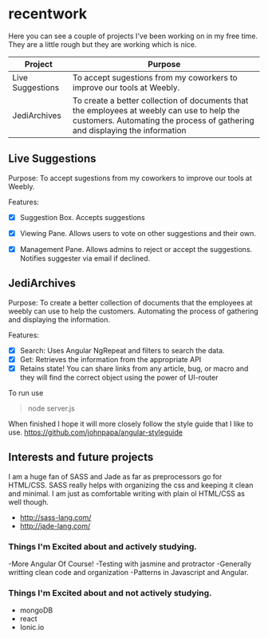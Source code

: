 # recentwork

Here you can see a couple of projects I've been working on in my free time. They are a little rough but they are working which is nice. 

| Project | Purpose |
| --- | --- |
| Live Suggestions | To accept sugestions from my coworkers to improve our tools at Weebly. |
| JediArchives | To create a better collection of documents that the employees at weebly can use to help the customers. Automating the process of gathering and displaying the information |


## Live Suggestions

Purpose: To accept sugestions from my coworkers to improve our tools at Weebly. 

Features: 

- [x] Suggestion Box. Accepts suggestions
- [x] Viewing Pane. Allows users to vote on other suggestions and their own. 
- [x] Management Pane. Allows admins to reject or accept the suggestions. Notifies suggester via email if declined. 


## JediArchives

Purpose: To create a better collection of documents that the employees at weebly can use to help the customers. Automating the process of gathering and displaying the information.  

Features: 

- [x] Search: Uses Angular NgRepeat and filters to search the data. 
- [x] Get: Retrieves the information from the appropriate API 
- [x] Retains state! You can share links from any article, bug, or macro and they will find the correct object using the power of UI-router

To run use 
> node server.js

When finished I hope it will more closely follow the style guide that I like to use. 
https://github.com/johnpapa/angular-styleguide


## Interests and future projects 


I am a huge fan of SASS and Jade as far as preprocessors go for HTML/CSS. SASS really helps with organizing the css and keeping it clean and minimal. I am just as comfortable writing with plain ol HTML/CSS as well though. 

- http://sass-lang.com/
- http://jade-lang.com/



### Things I'm Excited about and actively studying. 

-More Angular Of Course! 
-Testing with jasmine and protractor
-Generally writting clean code and organization
-Patterns in Javascript and Angular. 


### Things I'm Excited about and not actively studying. 


- mongoDB
- react
- Ionic.io

